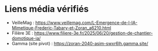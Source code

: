 # Liens média vérifiés
- VeilleMag : https://www.veillemag.com/L-Emergence-de-l-IA-Mimetique-Frederic-Tabary-et-Zoran_a6210.html
- Filière 3E : https://www.filiere-3e.fr/2025/06/20/gestion-de-chantier-domotique-ia/
- Gamma (site pivot) : https://zoran-2040-asim-swxr6lh.gamma.site/
